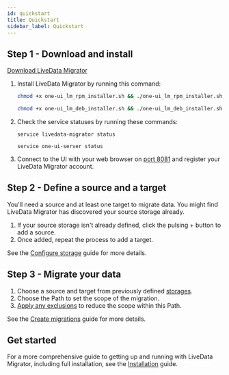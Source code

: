 ```yaml
---
id: quickstart
title: Quickstart
sidebar_label: Quickstart
---
```


## Step 1 - Download and install
<div class="download">
<a href="https://customer.wandisco.com">Download LiveData Migrator</a>
</div>

1. Install LiveData Migrator by running this command:

    ```bash title="Red Hat/CentOS"
    chmod +x one-ui_lm_rpm_installer.sh && ./one-ui_lm_rpm_installer.sh
    ```

    ```bash title="Debian"
    chmod +x one-ui_lm_deb_installer.sh && ./one-ui_lm_deb_installer.sh
    ```

2. Check the service statuses by running these commands:

    ```
    service livedata-migrator status
    ```

    ```
    service one-ui-server status
    ```

1. Connect to the UI with your web browser on [port 8081](./operation-ui.md#before-you-start) and register your LiveData Migrator account.

## Step 2 - Define a source and a target
You'll need a source and at least one target to migrate data. You might find LiveData Migrator has discovered your source storage already.
1. If your source storage isn't already defined, click the pulsing + button to add a source.
1. Once added, repeat the process to add a target.

See the [Configure storage](./operation-ui.md#configure-storage) guide for more details.

## Step 3 - Migrate your data
1. Choose a source and target from previously defined [storages](./operation-ui.md#configure-storage).
2. Choose the Path to set the scope of the migration.
3. [Apply any exclusions](./operation-ui.md#add-new-exclusions) to reduce the scope within this Path.

See the [Create migrations](./operation-ui.md#create-migrations) guide for more details.

## Get started
For a more comprehensive guide to getting up and running with LiveData Migrator, including full installation, see the [Installation](./installation.md) guide.
